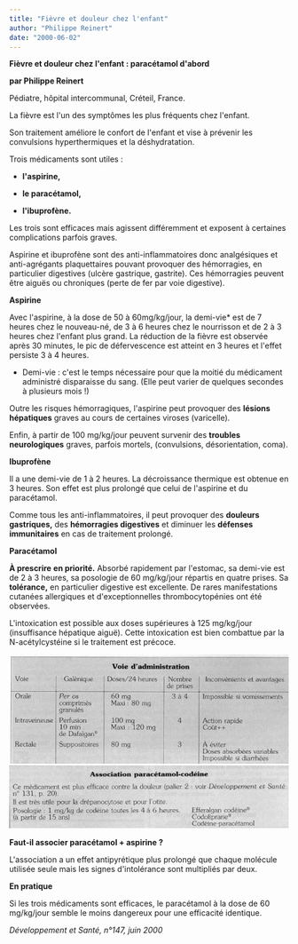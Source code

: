 ```yaml
---
title: "Fièvre et douleur chez l'enfant"
author: "Philippe Reinert"
date: "2000-06-02"
---
```


**Fièvre et douleur chez l'enfant : paracétamol d'abord**

**par Philippe Reinert**

Pédiatre, hôpital intercommunal, Créteil, France.

La fièvre est l'un des symptômes les plus fréquents chez l'enfant.

Son traitement améliore le confort de l'enfant et vise à prévenir les convulsions hyperthermiques et la déshydratation.

Trois médicaments sont utiles :

- **l'aspirine,**

- **le paracétamol,**

- **l'ibuprofène.**

Les trois sont efficaces mais agissent différemment et exposent à certaines complications parfois graves.

Aspirine et ibuprofène sont des anti-inflammatoires donc analgésiques et anti-agrégants plaquettaires pouvant provoquer des hémorragies, en particulier digestives (ulcère gastrique, gastrite). Ces hémorragies peuvent être aiguës ou chroniques (perte de fer par voie digestive).

**Aspirine**

Avec l'aspirine, à la dose de 50 à 60mg/kg/jour, la demi-vie* est de 7 heures chez le nouveau-né, de 3 à 6 heures chez le nourrisson et de 2 à 3 heures chez l'enfant plus grand. La réduction de la fièvre est observée après 30 minutes, le pic de défervescence est atteint en 3 heures et l'effet persiste 3 à 4 heures.

* Demi-vie : c'est le temps nécessaire pour que la moitié du médicament administré disparaisse du sang. (Elle peut varier de quelques secondes à plusieurs mois !)

Outre les risques hémorragiques, l'aspirine peut provoquer des **lésions hépatiques** graves au cours de certaines viroses (varicelle).

Enfin, à partir de 100 mg/kg/jour peuvent survenir des **troubles neurologiques** graves, parfois mortels, (convulsions, désorientation, coma).

**Ibuprofène**

Il a une demi-vie de 1 à 2 heures. La décroissance thermique est obtenue en 3 heures. Son effet est plus prolongé que celui de l'aspirine et du paracétamol.

Comme tous les anti-inflammatoires, il peut provoquer des **douleurs gastriques,** des **hémorragies digestives** et diminuer les **défenses immunitaires** en cas de traitement prolongé.

**Paracétamol**

**À prescrire** **en priorité.** Absorbé rapidement par l'estomac, sa demi-vie est de 2 à 3 heures, sa posologie de 60 mg/kg/jour répartis en quatre prises. Sa **tolérance,** en particulier digestive est excellente. De rares manifestations cutanées allergiques et d'exceptionnelles thrombocytopénies ont été observées.

L'intoxication est possible aux doses supérieures à 125 mg/kg/jour (insuffisance hépatique aiguë). Cette intoxication est bien combattue par la N-acétylcystéine si le traitement est précoce.

![](i882-1.jpg)
![](i882-2.jpg)


**Faut-il associer paracétamol + aspirine ?**

L'association a un effet antipyrétique plus prolongé que chaque molécule utilisée seule mais les signes d'intolérance sont multipliés par deux.

**En pratique**

Si les trois médicaments sont efficaces, le paracétamol à la dose de 60 mg/kg/jour semble le moins dangereux pour une efficacité identique.

_Développement et Santé, n°147, juin 2000_